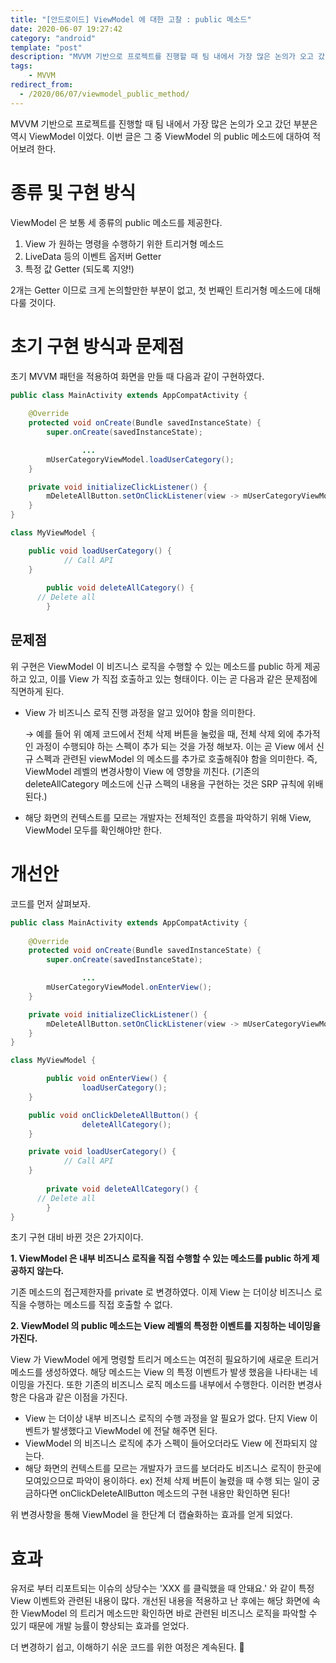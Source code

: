 ```yaml
---
title: "[안드로이드] ViewModel 에 대한 고찰 : public 메소드"
date: 2020-06-07 19:27:42
category: "android"
template: "post"
description: "MVVM 기반으로 프로젝트를 진행할 때 팀 내에서 가장 많은 논의가 오고 갔던 부분은 역시 ViewModel 이었다."
tags: 
    - MVVM
redirect_from:
  - /2020/06/07/viewmodel_public_method/
---
```

MVVM 기반으로 프로젝트를 진행할 때 팀 내에서 가장 많은 논의가 오고 갔던 부분은 역시 ViewModel 이었다. 이번 글은 그 중 ViewModel 의 public 메소드에 대하여  적어보려 한다.

# 종류 및 구현 방식

ViewModel 은 보통 세 종류의 public 메소드를 제공한다.

1. View 가 원하는 명령을 수행하기 위한 트리거형 메소드
2. LiveData 등의 이벤트 옵저버 Getter
3. 특정 값 Getter (되도록 지양!)

2개는 Getter 이므로 크게 논의할만한 부분이 없고, 첫 번째인 트리거형 메소드에 대해 다룰 것이다.

# 초기 구현 방식과 문제점

초기 MVVM 패턴을 적용하여 화면을 만들 때 다음과 같이 구현하였다.

```java
public class MainActivity extends AppCompatActivity {
    
    @Override
    protected void onCreate(Bundle savedInstanceState) {
        super.onCreate(savedInstanceState);

				...        
        mUserCategoryViewModel.loadUserCategory();
    }

    private void initializeClickListener() {
        mDeleteAllButton.setOnClickListener(view -> mUserCategoryViewModel.deleteAllCategory());
    }
}
```

```java
class MyViewModel {

    public void loadUserCategory() {
			// Call API
    }
		
		public void deleteAllCategory() {
      // Delete all
		}

```

## 문제점

위 구현은 ViewModel 이 비즈니스 로직을 수행할 수 있는 메소드를 public 하게 제공하고 있고, 이를 View 가 직접 호출하고 있는 형태이다. 이는 곧 다음과 같은 문제점에 직면하게 된다.

- View 가 비즈니스 로직 진행 과정을 알고 있어야 함을 의미한다.

    → 예를 들어 위 예제 코드에서 전체 삭제 버튼을 눌렀을 때, 전체 삭제 외에 추가적인 과정이 수행되야 하는 스펙이 추가 되는 것을 가정 해보자. 이는 곧 View 에서 신규 스펙과 관련된 viewModel 의 메소드를 추가로 호출해줘야 함을 의미한다. 즉, ViewModel 레벨의 변경사항이 View 에 영향을 끼친다. (기존의 deleteAllCategory 메소드에 신규 스펙의 내용을 구현하는 것은 SRP 규칙에 위배된다.)

- 해당 화면의 컨텍스트를 모르는 개발자는 전체적인 흐름을 파악하기 위해 View, ViewModel 모두를 확인해야만 한다.

# 개선안

코드를 먼저 살펴보자.

```java
public class MainActivity extends AppCompatActivity {
    
    @Override
    protected void onCreate(Bundle savedInstanceState) {
        super.onCreate(savedInstanceState);

				...        
        mUserCategoryViewModel.onEnterView();
    }

    private void initializeClickListener() {
        mDeleteAllButton.setOnClickListener(view -> mUserCategoryViewModel.deleteAllCategory());
    }
}
```

```java
class MyViewModel {

		public void onEnterView() {
				loadUserCategory();
    }

    public void onClickDeleteAllButton() {
				deleteAllCategory();
    }

    private void loadUserCategory() {
			// Call API
    }
		
		private void deleteAllCategory() {
      // Delete all
		}
}
```

초기 구현 대비 바뀐 것은 2가지이다.

**1. ViewModel 은 내부 비즈니스 로직을 직접 수행할 수 있는 메소드를 public 하게 제공하지 않는다.**

기존 메소드의 접근제한자를 private 로 변경하였다. 이제 View 는 더이상 비즈니스 로직을 수행하는 메소드를 직접 호출할 수 없다. 

**2. ViewModel 의 public 메소드는 View 레벨의 특정한 이벤트를 지칭하는 네이밍을 가진다.**

View 가 ViewModel 에게 명령할 트리거 메소드는 여전히 필요하기에 새로운 트리거 메소드를 생성하였다. 해당 메소드는 View 의 특정 이벤트가 발생 했음을 나타내는 네이밍을 가진다. 또한 기존의 비즈니스 로직 메소드를 내부에서 수행한다. 이러한 변경사항은 다음과 같은 이점을 가진다.

- View 는 더이상 내부 비즈니스 로직의 수행 과정을 알 필요가 없다. 단지 View 이벤트가 발생했다고 ViewModel 에 전달 해주면 된다.
- ViewModel 의 비즈니스 로직에 추가 스펙이 들어오더라도 View 에 전파되지 않는다.
- 해당 화면의 컨텍스트를 모르는 개발자가 코드를 보더라도 비즈니스 로직이 한곳에 모여있으므로 파악이 용이하다. 
ex) 전체 삭제 버튼이 눌렸을 때 수행 되는 일이 궁금하다면 onClickDeleteAllButton 메소드의 구현 내용만 확인하면 된다!

위 변경사항을 통해 ViewModel 을 한단계 더 캡슐화하는 효과를 얻게 되었다.

# 효과

유저로 부터 리포트되는 이슈의 상당수는 'XXX 를 클릭했을 때 안돼요.' 와 같이 특정 View 이벤트와 관련된 내용이 많다. 개선된 내용을 적용하고 난 후에는 해당 화면에 속한 ViewModel 의 트리거 메소드만 확인하면 바로 관련된 비즈니스 로직을 파악할 수 있기 때문에 개발 능률이 향상되는 효과를 얻었다.

더 변경하기 쉽고, 이해하기 쉬운 코드를 위한 여정은 계속된다.  🤟